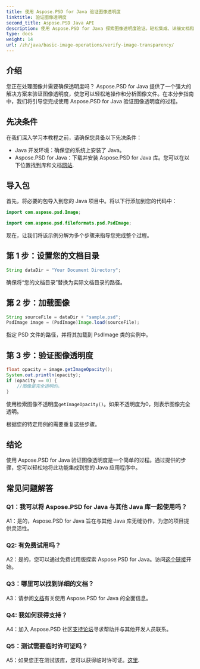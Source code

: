 ```yaml
---
title: 使用 Aspose.PSD for Java 验证图像透明度
linktitle: 验证图像透明度
second_title: Aspose.PSD Java API
description: 使用 Aspose.PSD for Java 探索图像透明度验证。轻松集成、详细文档和出色的社区支持。
type: docs
weight: 14
url: /zh/java/basic-image-operations/verify-image-transparency/
---
```

## 介绍

您正在处理图像并需要确保透明度吗？ Aspose.PSD for Java 提供了一个强大的解决方案来验证图像透明度，使您可以轻松地操作和分析图像文件。在本分步指南中，我们将引导您完成使用 Aspose.PSD for Java 验证图像透明度的过程。

## 先决条件

在我们深入学习本教程之前，请确保您具备以下先决条件：

- Java 开发环境：确保您的系统上安装了 Java。
-  Aspose.PSD for Java：下载并安装 Aspose.PSD for Java 库。您可以在以下位置找到库和文档[网站](https://releases.aspose.com/psd/java/).

## 导入包

首先，将必要的包导入到您的 Java 项目中。将以下行添加到您的代码中：

```java
import com.aspose.psd.Image;

import com.aspose.psd.fileformats.psd.PsdImage;
```

现在，让我们将该示例分解为多个步骤来指导您完成整个过程。

## 第 1 步：设置您的文档目录

```java
String dataDir = "Your Document Directory";
```

确保将“您的文档目录”替换为实际文档目录的路径。

## 第 2 步：加载图像

```java
String sourceFile = dataDir + "sample.psd";
PsdImage image = (PsdImage)Image.load(sourceFile);
```

指定 PSD 文件的路径，并将其加载到 PsdImage 类的实例中。

## 第 3 步：验证图像透明度

```java
float opacity = image.getImageOpacity();
System.out.println(opacity);
if (opacity == 0) {
    //图像是完全透明的。
}
```

使用检索图像不透明度`getImageOpacity()`。如果不透明度为0，则表示图像完全透明。

根据您的特定用例的需要重复这些步骤。

## 结论

使用 Aspose.PSD for Java 验证图像透明度是一个简单的过程。通过提供的步骤，您可以轻松地将此功能集成到您的 Java 应用程序中。

## 常见问题解答

### Q1：我可以将 Aspose.PSD for Java 与其他 Java 库一起使用吗？

A1：是的，Aspose.PSD for Java 旨在与其他 Java 库无缝协作，为您的项目提供灵活性。

### Q2: 有免费试用吗？

 A2：是的，您可以通过免费试用版探索 Aspose.PSD for Java。访问[这个链接](https://releases.aspose.com/)开始。

### Q3：哪里可以找到详细的文档？

 A3：请参阅[文档](https://reference.aspose.com/psd/java/)有关使用 Aspose.PSD for Java 的全面信息。

### Q4: 我如何获得支持？

 A4：加入 Aspose.PSD 社区[支持论坛](https://forum.aspose.com/c/psd/34)寻求帮助并与其他开发人员联系。

### Q5：测试需要临时许可证吗？

 A5：如果您正在测试该库，您可以获得临时许可证。[这里](https://purchase.aspose.com/temporary-license/).